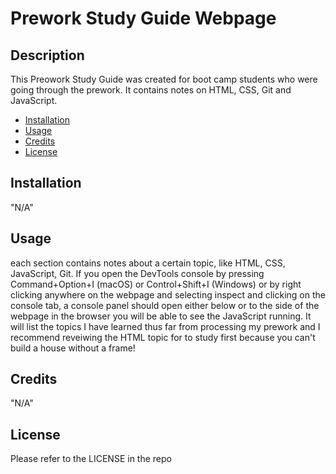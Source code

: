 # Prework Study Guide Webpage

## Description

This Preowork Study Guide was created for boot camp students who were going through the prework. It contains notes on HTML, CSS, Git and JavaScript.



- [Installation](#installation)
- [Usage](#usage)
- [Credits](#credits)
- [License](#license)

## Installation

"N/A"

## Usage

each section contains notes about a certain topic, like HTML, CSS, JavaScript, Git. If you open the DevTools console by pressing Command+Option+I (macOS) or Control+Shift+I (Windows) or by right clicking anywhere on the webpage and selecting inspect and clicking on the console tab, a console panel should open either below or to the side of the webpage in the browser you will be able to see the JavaScript running. It will list the topics I have learned thus far from processing my prework and I recommend reveiwing the HTML topic for to study first because you can't build a house without a frame!


## Credits

"N/A"

## License

Please refer to the LICENSE in the repo

